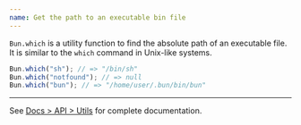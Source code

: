 ```yaml
---
name: Get the path to an executable bin file
---
```


`Bun.which` is a utility function to find the absolute path of an executable file. It is similar to the `which` command in Unix-like systems.

```ts#foo.ts
Bun.which("sh"); // => "/bin/sh"
Bun.which("notfound"); // => null
Bun.which("bun"); // => "/home/user/.bun/bin/bun"
```

---

See [Docs > API > Utils](/api/utils#bun-which) for complete documentation.

